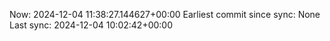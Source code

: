 Now: 2024-12-04 11:38:27.144627+00:00 Earliest commit since sync: None Last sync: 2024-12-04 10:02:42+00:00
